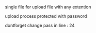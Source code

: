 single file for upload file with any extention

upload process protected with password

dontforget change pass in line : 24
